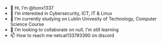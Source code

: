 - 👋 Hi, I’m @honx1337
- 👀 I’m interested in Cybersecurity, ICT, IT & Linux
- 🌱 I’m currently studying on Lublin Univesity of Technology, Computer Science Course
- 💞️ I’m looking to collaborate on null, I'm still learning
- 📫 How to reach me netcat1337#3390 on discord

<!---
honx1337/honx1337 is a ✨ special ✨ repository because its `README.md` (this file) appears on your GitHub profile.
You can click the Preview link to take a look at your changes.
--->
